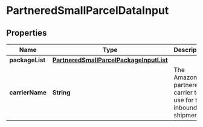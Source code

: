# PartneredSmallParcelDataInput

## Properties
Name | Type | Description | Notes
------------ | ------------- | ------------- | -------------
**packageList** | [**PartneredSmallParcelPackageInputList**](PartneredSmallParcelPackageInputList.md) |  |  [optional]
**carrierName** | **String** | The Amazon-partnered carrier to use for the inbound shipment. |  [optional]
